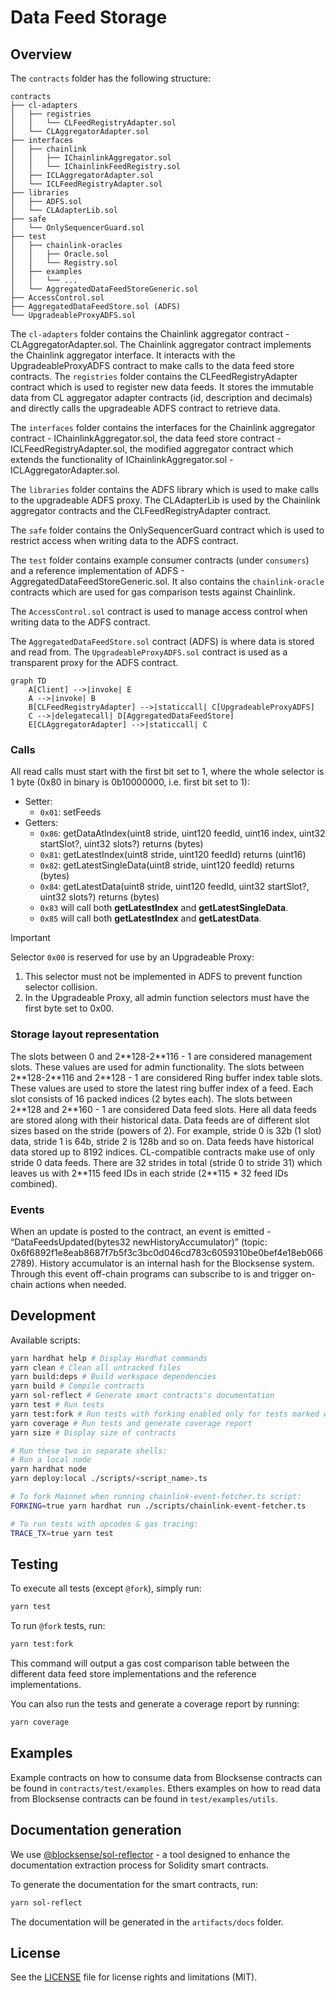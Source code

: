# Data Feed Storage

## Overview

The `contracts` folder has the following structure:

```text
contracts
├── cl-adapters
│   ├── registries
│   │   └── CLFeedRegistryAdapter.sol
│   └── CLAggregatorAdapter.sol
├── interfaces
│   ├── chainlink
│   │   ├── IChainlinkAggregator.sol
│   │   └── IChainlinkFeedRegistry.sol
│   ├── ICLAggregatorAdapter.sol
│   └── ICLFeedRegistryAdapter.sol
├── libraries
│   ├── ADFS.sol
│   └── CLAdapterLib.sol
├── safe
│   └── OnlySequencerGuard.sol
├── test
│   ├── chainlink-oracles
│   │   ├── Oracle.sol
│   │   └── Registry.sol
│   ├── examples
│   │   └── ...
│   └── AggregatedDataFeedStoreGeneric.sol
├── AccessControl.sol
├── AggregatedDataFeedStore.sol (ADFS)
└── UpgradeableProxyADFS.sol
```

The `cl-adapters` folder contains the Chainlink aggregator contract - CLAggregatorAdapter.sol. The Chainlink aggregator contract implements the Chainlink aggregator interface. It interacts with the UpgradeableProxyADFS contract to make calls to the data feed store contracts. The `registries` folder contains the CLFeedRegistryAdapter contract which is used to register new data feeds. It stores the immutable data from CL aggregator adapter contracts (id, description and decimals) and directly calls the upgradeable ADFS contract to retrieve data.

The `interfaces` folder contains the interfaces for the Chainlink aggregator contract - IChainlinkAggregator.sol, the data feed store contract - ICLFeedRegistryAdapter.sol, the modified aggregator contract which extends the functionality of IChainlinkAggregator.sol - ICLAggregatorAdapter.sol.

The `libraries` folder contains the ADFS library which is used to make calls to the upgradeable ADFS proxy. The CLAdapterLib is used by the Chainlink aggregator contracts and the CLFeedRegistryAdapter contract.

The `safe` folder contains the OnlySequencerGuard contract which is used to restrict access when writing data to the ADFS contract.

The `test` folder contains example consumer contracts (under `consumers`) and a reference implementation of ADFS - AggregatedDataFeedStoreGeneric.sol. It also contains the `chainlink-oracle` contracts which are used for gas comparison tests against Chainlink.

The `AccessControl.sol` contract is used to manage access control when writing data to the ADFS contract.

The `AggregatedDataFeedStore.sol` contract (ADFS) is where data is stored and read from. The `UpgradeableProxyADFS.sol` contract is used as a transparent proxy for the ADFS contract.

```mermaid
graph TD
    A[Client] -->|invoke| E
    A -->|invoke| B
    B[CLFeedRegistryAdapter] -->|staticcall| C[UpgradeableProxyADFS]
    C -->|delegatecall| D[AggregatedDataFeedStore]
    E[CLAggregatorAdapter] -->|staticcall| C
```

### Calls

All read calls must start with the first bit set to 1, where the whole selector is 1 byte (0x80 in binary is 0b10000000, i.e. first bit set to 1):

- Setter:
  - `0x01`: setFeeds
- Getters:
  - `0x86`: getDataAtIndex(uint8 stride, uint120 feedId, uint16 index, uint32 startSlot?, uint32 slots?) returns (bytes)
  - `0x81`: getLatestIndex(uint8 stride, uint120 feedId) returns (uint16)
  - `0x82`: getLatestSingleData(uint8 stride, uint120 feedId) returns (bytes)
  - `0x84`: getLatestData(uint8 stride, uint120 feedId, uint32 startSlot?, uint32 slots?) returns (bytes)
  - `0x83` will call both **getLatestIndex** and **getLatestSingleData**.
  - `0x85` will call both **getLatestIndex** and **getLatestData**.

> [!IMPORTANT]
> Selector `0x00` is reserved for use by an Upgradeable Proxy:
>
> 1. This selector must not be implemented in ADFS to prevent function selector collision.
> 2. In the Upgradeable Proxy, all admin function selectors must have the first byte set to 0x00.

### Storage layout representation

The slots between 0 and 2\*\*128-2\*\*116 - 1 are considered management slots. These values are used for admin functionality.
The slots between 2\*\*128-2\*\*116 and 2\*\*128 - 1 are considered Ring buffer index table slots. These values are used to store the latest ring buffer index of a feed. Each slot consists of 16 packed indices (2 bytes each).
The slots between 2\*\*128 and 2\*\*160 - 1 are considered Data feed slots. Here all data feeds are stored along with their historical data. Data feeds are of different slot sizes based on the stride (powers of 2). For example, stride 0 is 32b (1 slot) data, stride 1 is 64b, stride 2 is 128b and so on. Data feeds have historical data stored up to 8192 indices. CL-compatible contracts make use of only stride 0 data feeds. There are 32 strides in total (stride 0 to stride 31) which leaves us with 2\*\*115 feed IDs in each stride (2\*\*115 \* 32 feed IDs combined).

### Events

When an update is posted to the contract, an event is emitted - “DataFeedsUpdated(bytes32 newHistoryAccumulator)” (topic: 0x6f6892f1e8eab8687f7b5f3c3bc0d046cd783c6059310be0bef4e18eb0662789). History accumulator is an internal hash for the Blocksense system. Through this event off-chain programs can subscribe to is and trigger on-chain actions when needed.

## Development

Available scripts:

```sh
yarn hardhat help # Display Hardhat commands
yarn clean # Clean all untracked files
yarn build:deps # Build workspace dependencies
yarn build # Compile contracts
yarn sol-reflect # Generate smart contracts's documentation
yarn test # Run tests
yarn test:fork # Run tests with forking enabled only for tests marked with `@fork` in the description
yarn coverage # Run tests and generate coverage report
yarn size # Display size of contracts

# Run these two in separate shells:
# Run a local node
yarn hardhat node
yarn deploy:local ./scripts/<script_name>.ts

# To fork Mainnet when running chainlink-event-fetcher.ts script:
FORKING=true yarn hardhat run ./scripts/chainlink-event-fetcher.ts

# To run tests with opcodes & gas tracing:
TRACE_TX=true yarn test
```

## Testing

To execute all tests (except `@fork`), simply run:

```sh
yarn test
```

To run `@fork` tests, run:

```sh
yarn test:fork
```

This command will output a gas cost comparison table between the different data feed store implementations and the reference implementations.

You can also run the tests and generate a coverage report by running:

```sh
yarn coverage
```

## Examples

Example contracts on how to consume data from Blocksense contracts can be found in `contracts/test/examples`.
Ethers examples on how to read data from Blocksense contracts can be found in `test/examples/utils`.

## Documentation generation

We use [@blocksense/sol-reflector](../../libs/sol-reflector/README.md) - a tool designed to enhance the documentation extraction process for Solidity smart contracts.

To generate the documentation for the smart contracts, run:

```sh
yarn sol-reflect
```

The documentation will be generated in the `artifacts/docs` folder.

## License

See the [LICENSE](LICENSE.md) file for license rights and limitations (MIT).
